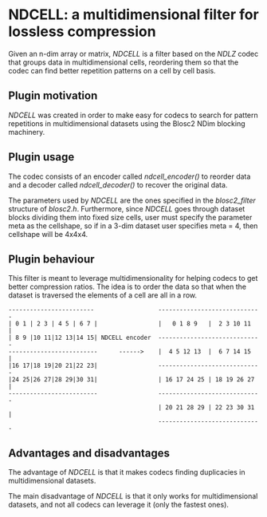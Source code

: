 NDCELL: a multidimensional filter for lossless compression
=============================================================================

Given an n-dim array or matrix, *NDCELL* is a filter based on the *NDLZ* codec
that groups data in multidimensional cells, reordering them so that the codec
can find better repetition patterns on a cell by cell basis.

Plugin motivation
--------------------

*NDCELL* was created in order to make easy for codecs to search for pattern
repetitions in multidimensional datasets using the Blosc2 NDim blocking machinery.

Plugin usage
-------------------

The codec consists of an encoder called *ndcell_encoder()* to reorder data and
a decoder called *ndcell_decoder()* to recover the original data.

The parameters used by *NDCELL* are the ones specified in the *blosc2_filter*
structure of *blosc2.h*.
Furthermore, since *NDCELL* goes through dataset blocks dividing them into fixed size cells,
user must specify the parameter meta as the cellshape, so if in a
3-dim dataset user specifies meta = 4, then cellshape will be 4x4x4. 

Plugin behaviour
-------------------

This filter is meant to leverage multidimensionality for helping codecs to get
better compression ratios. The idea is to order the data so that when the
dataset is traversed the elements of a cell are all in a row.

    ------------------------                  -----------------------------
    | 0 1 | 2 3 | 4 5 | 6 7 |                 |   0 1 8 9   |  2 3 10 11  |
    | 8 9 |10 11|12 13|14 15| NDCELL encoder  -----------------------------
    -------------------------      ------>    |  4 5 12 13  |  6 7 14 15  |
    |16 17|18 19|20 21|22 23|                 -----------------------------
    |24 25|26 27|28 29|30 31|                 | 16 17 24 25 | 18 19 26 27 |
    -------------------------                 -----------------------------
                                              | 20 21 28 29 | 22 23 30 31 |
                                              -----------------------------

Advantages and disadvantages
------------------------------

The advantage of *NDCELL* is that it makes codecs finding duplicacies in
multidimensional datasets.

The main disadvantage of *NDCELL* is that it only works for multidimensional
datasets, and not all codecs can leverage it (only the fastest ones).
